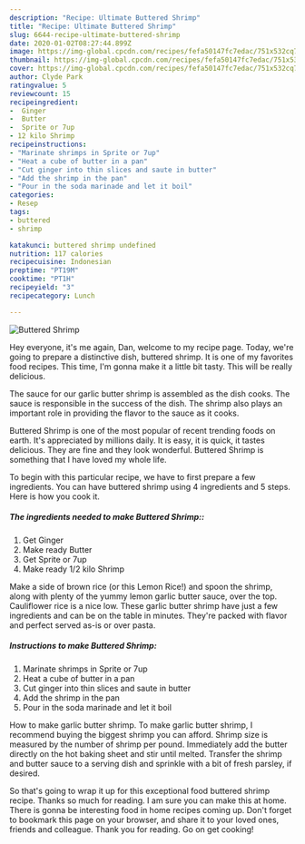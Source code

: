 ```yaml
---
description: "Recipe: Ultimate Buttered Shrimp"
title: "Recipe: Ultimate Buttered Shrimp"
slug: 6644-recipe-ultimate-buttered-shrimp
date: 2020-01-02T08:27:44.899Z
image: https://img-global.cpcdn.com/recipes/fefa50147fc7edac/751x532cq70/buttered-shrimp-recipe-main-photo.jpg
thumbnail: https://img-global.cpcdn.com/recipes/fefa50147fc7edac/751x532cq70/buttered-shrimp-recipe-main-photo.jpg
cover: https://img-global.cpcdn.com/recipes/fefa50147fc7edac/751x532cq70/buttered-shrimp-recipe-main-photo.jpg
author: Clyde Park
ratingvalue: 5
reviewcount: 15
recipeingredient:
-  Ginger
-  Butter
-  Sprite or 7up
- 12 kilo Shrimp
recipeinstructions:
- "Marinate shrimps in Sprite or 7up"
- "Heat a cube of butter in a pan"
- "Cut ginger into thin slices and saute in butter"
- "Add the shrimp in the pan"
- "Pour in the soda marinade and let it boil"
categories:
- Resep
tags:
- buttered
- shrimp

katakunci: buttered shrimp undefined
nutrition: 117 calories
recipecuisine: Indonesian
preptime: "PT19M"
cooktime: "PT1H"
recipeyield: "3"
recipecategory: Lunch

---
```



![Buttered Shrimp](https://img-global.cpcdn.com/recipes/fefa50147fc7edac/751x532cq70/buttered-shrimp-recipe-main-photo.jpg)

Hey everyone, it's me again, Dan, welcome to my recipe page. Today, we're going to prepare a distinctive dish, buttered shrimp. It is one of my favorites food recipes. This time, I'm gonna make it a little bit tasty. This will be really delicious.

The sauce for our garlic butter shrimp is assembled as the dish cooks. The sauce is responsible in the success of the dish. The shrimp also plays an important role in providing the flavor to the sauce as it cooks.

Buttered Shrimp is one of the most popular of recent trending foods on earth. It's appreciated by millions daily. It is easy, it is quick, it tastes delicious. They are fine and they look wonderful. Buttered Shrimp is something that I have loved my whole life.


To begin with this particular recipe, we have to first prepare a few ingredients. You can have buttered shrimp using 4 ingredients and 5 steps. Here is how you cook it.

##### The ingredients needed to make Buttered Shrimp::

1. Get  Ginger
1. Make ready  Butter
1. Get  Sprite or 7up
1. Make ready 1/2 kilo Shrimp


Make a side of brown rice (or this Lemon Rice!) and spoon the shrimp, along with plenty of the yummy lemon garlic butter sauce, over the top. Cauliflower rice is a nice low. These garlic butter shrimp have just a few ingredients and can be on the table in minutes. They&#39;re packed with flavor and perfect served as-is or over pasta. 

##### Instructions to make Buttered Shrimp:

1. Marinate shrimps in Sprite or 7up
1. Heat a cube of butter in a pan
1. Cut ginger into thin slices and saute in butter
1. Add the shrimp in the pan
1. Pour in the soda marinade and let it boil


How to make garlic butter shrimp. To make garlic butter shrimp, I recommend buying the biggest shrimp you can afford. Shrimp size is measured by the number of shrimp per pound. Immediately add the butter directly on the hot baking sheet and stir until melted. Transfer the shrimp and butter sauce to a serving dish and sprinkle with a bit of fresh parsley, if desired. 

So that's going to wrap it up for this exceptional food buttered shrimp recipe. Thanks so much for reading. I am sure you can make this at home. There is gonna be interesting food in home recipes coming up. Don't forget to bookmark this page on your browser, and share it to your loved ones, friends and colleague. Thank you for reading. Go on get cooking!

